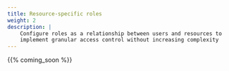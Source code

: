 ```yaml
---
title: Resource-specific roles
weight: 2
description: |
    Configure roles as a relationship between users and resources to
    implement granular access control without increasing complexity
---
```


{{% coming_soon %}}

